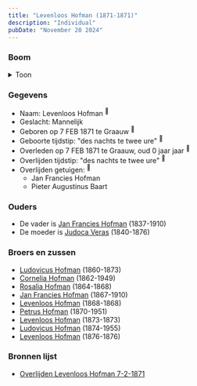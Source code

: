 ```yaml
---
title: "Levenloos Hofman (1871-1871)"
description: "Individual"
pubDate: "November 20 2024"
---
```


### Boom
<details><summary>Toon</summary>

![test](https://www.plantuml.com/plantuml/svg/ZP9HQy8m4CVVyoaEVTZs8BHMxHGHvsWtPOWmjrT9crE3QI99EYdYTr_KJcN2vbF2tVz_z-Fk-iPIRVDC4BFYSaqrpI2XwMgXLIxPin9AWzLK6fT2QScICuIKwrJWyO_PsXQGOPQWDiUGiQXHsMADvA9gAgWni2K0C52QePukURgIQ4otcr4kUpq8o8wGEvWSMXboT5H6L4Bi45AE1bxLFAEo0jJ0qFEye0bGZOAu6GzSwUsSes0xw7OIcXIpH5ahiDC3_n56JsFt126yQ4hppONKh78XPbIoMQgLCOboI7kF3-_H1Fosx_ruTYUYdAcKmYTgQiueeKE91r4G1N-W3CTJnz7muFxXPfGMZ3xsz67hYgJRsI1ZN2wShEv170sShkKVe687vGTG5Nonj0KAeJOER4VAkTLgfOAKzET0wNG1bwetskIdtHj-eHHA_Tw3qy1fY__l8on1G__c6LnRtAdqKJ9tkjy0)
</details>

### Gegevens
- Naam: Levenloos Hofman <sup><a href="../s00416/" style="text-decoration:none" title="Overlijden Levenloos Hofman 7-2-1871">:link:</a></sup>
- Geslacht: Mannelijk
- Geboren op 7 FEB 1871 te Graauw <sup><a href="../s00416/" style="text-decoration:none" title="Overlijden Levenloos Hofman 7-2-1871">:link:</a></sup>
- Geboorte tijdstip: "des nachts te twee ure" <sup><a href="../s00416/" style="text-decoration:none" title="Overlijden Levenloos Hofman 7-2-1871">:link:</a></sup>
- Overleden op 7 FEB 1871 te Graauw, oud 0 jaar jaar <sup><a href="../s00416/" style="text-decoration:none" title="Overlijden Levenloos Hofman 7-2-1871">:link:</a></sup>
- Overlijden tijdstip: "des nachts te twee ure" <sup><a href="../s00416/" style="text-decoration:none" title="Overlijden Levenloos Hofman 7-2-1871">:link:</a></sup>
- Overlijden getuigen: <sup><a href="../s00416/" style="text-decoration:none" title="Overlijden Levenloos Hofman 7-2-1871">:link:</a></sup>
  - Jan Francies Hofman
  - Pieter Augustinus Baart

### Ouders
- De vader is [Jan Francies Hofman](../i00035/) (1837-1910)
- De moeder is [Judoca Veras](../i00037/) (1840-1876)

### Broers en zussen
- [Ludovicus Hofman](../i00243/) (1860-1873)
- [Cornelia Hofman](../i00244/) (1862-1949)
- [Rosalia Hofman](../i00245/) (1864-1868)
- [Jan Francies Hofman](../i00246/) (1867-1910)
- [Levenloos Hofman](../i00247/) (1868-1868)
- [Petrus Hofman](../i00248/) (1870-1951)
- [Levenloos Hofman](../i00250/) (1873-1873)
- [Ludovicus Hofman](../i00251/) (1874-1955)
- [Levenloos Hofman](../i00252/) (1876-1876)

### Bronnen lijst
- [Overlijden Levenloos Hofman 7-2-1871](../s00416/)